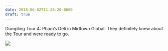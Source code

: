 ```yaml
---
date: 2018-06-02T11:28:20-0600
draft: true
---
```




Dumpling Tour 4: Pham’s Deli in Midtown Global. They definitely knew about the Tour and were ready to go.

![](/images/2018/811977fa57.jpg)



